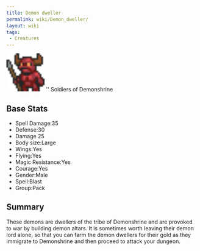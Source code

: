 ```yaml
---
title: Demon dweller
permalink: wiki/Demon_dweller/
layout: wiki
tags:
 - Creatures
---
```


<img src="Demon_dweller.png" title="fig:Demon_dweller.png" alt="Demon_dweller.png" width="100" />
'' Soldiers of Demonshrine

Base Stats
----------

-   Spell Damage:35
-   Defense:30
-   Damage 25
-   Body size:Large
-   Wings:Yes
-   Flying:Yes
-   Magic Resistance:Yes
-   Courage:Yes
-   Gender:Male
-   Spell:Blast
-   Group:Pack

Summary
-------

These demons are dwellers of the tribe of Demonshrine and are provoked
to war by building demon altars. It is sometimes worth leaving their
demon lord alone, so that you can farm the demon dwellers for their gold
as they immigrate to Demonshrine and then proceed to attack your
dungeon.
